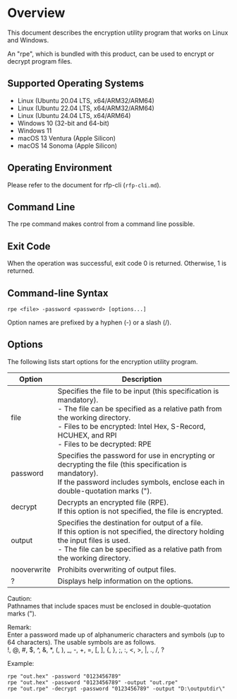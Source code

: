# Overview
This document describes the encryption utility program that works on Linux and Windows.

An "rpe", which is bundled with this product, can be used to encrypt or decrypt program files.  

## Supported Operating Systems
* Linux (Ubuntu 20.04 LTS, x64/ARM32/ARM64)
* Linux (Ubuntu 22.04 LTS, x64/ARM32/ARM64)
* Linux (Ubuntu 24.04 LTS, x64/ARM64)
* Windows 10 (32-bit and 64-bit)
* Windows 11
* macOS 13 Ventura (Apple Silicon)
* macOS 14 Sonoma (Apple Silicon)

## Operating Environment
Please refer to the document for rfp-cli (`rfp-cli.md`).

## Command Line
The rpe command makes control from a command line possible.

## Exit Code 
When the operation was successful, exit code 0 is returned.
Otherwise, 1 is returned.

## Command-line Syntax 
`rpe <file> -password <password> [options...]`

Option names are prefixed by a hyphen (-) or a slash (/).

## Options
The following lists start options for the encryption utility program.

|Option|Description|
|---|---|
|file|Specifies the file to be input (this specification is mandatory).<br>- The file can be specified as a relative path from the working directory.<br>- Files to be encrypted: Intel Hex, S-Record, HCUHEX, and RPI<br>- Files to be decrypted: RPE|
|password|Specifies the password for use in encrypting or decrypting the file (this specification is mandatory).<BR>If the password includes symbols, enclose each in double-quotation marks (").|
|decrypt|Decrypts an encrypted file (RPE).<BR>If this option is not specified, the file is encrypted.|
|output|Specifies the destination for output of a file.<BR>If this option is not specified, the directory holding the input files is used.<BR>- The file can be specified as a relative path from the working directory.|
|nooverwrite|Prohibits overwriting of output files.|
|?|Displays help information on the options.|

Caution:  
Pathnames that include spaces must be enclosed in double-quotation marks (").  

Remark:  
Enter a password made up of alphanumeric characters and symbols (up to 64 characters). The usable symbols are as follows.  
!, @, #, $, ^, &, *, (, ), _, -, +, =, [, ], {, }, ;, :, <, >, |, ., /, ?

Example:
```
rpe "out.hex" -password "0123456789"
rpe "out.hex" -password "0123456789" -output "out.rpe"
rpe "out.rpe" -decrypt -password "0123456789" -output "D:\outputdir\"
``` 